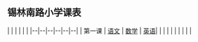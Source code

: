 
## 锡林南路小学课表
|  |  | | | |
|--|--|--|--|--|--|
| 第一课 |  [语文]( https://article.xuexi.cn/articles/video/index.html?art_id=12734208681344109269&study_style_id=video_default&source=share&share_to=wx_single) |   [数学](https://article.xuexi.cn/articles/video/index.html?art_id=7261480884619980414&study_style_id=video_default&source=share&share_to=wx_single)  |   [英语]( https://article.xuexi.cn/articles/video/index.html?art_id=12734208681344109269&study_style_id=video_default&source=share&share_to=wx_single)| |
| | | |
| | | |




